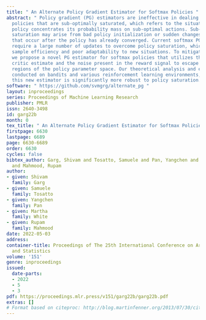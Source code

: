 ```yaml
---
title: " An Alternate Policy Gradient Estimator for Softmax Policies "
abstract: " Policy gradient (PG) estimators are ineffective in dealing with softmax
  policies that are sub-optimally saturated, which refers to the situation when the
  policy concentrates its probability mass on sub-optimal actions. Sub-optimal policy
  saturation may arise from bad policy initialization or sudden changes in the environment
  that occur after the policy has already converged. Current softmax PG estimators
  require a large number of updates to overcome policy saturation, which causes low
  sample efficiency and poor adaptability to new situations. To mitigate this problem,
  we propose a novel PG estimator for softmax policies that utilizes the bias in the
  critic estimate and the noise present in the reward signal to escape the saturated
  regions of the policy parameter space. Our theoretical analysis and experiments,
  conducted on bandits and various reinforcement learning environments, show that
  this new estimator is significantly more robust to policy saturation. "
software: " https://github.com/svmgrg/alternate_pg "
layout: inproceedings
series: Proceedings of Machine Learning Research
publisher: PMLR
issn: 2640-3498
id: garg22b
month: 0
tex_title: " An Alternate Policy Gradient Estimator for Softmax Policies "
firstpage: 6630
lastpage: 6689
page: 6630-6689
order: 6630
cycles: false
bibtex_author: Garg, Shivam and Tosatto, Samuele and Pan, Yangchen and White, Martha
  and Mahmood, Rupam
author:
- given: Shivam
  family: Garg
- given: Samuele
  family: Tosatto
- given: Yangchen
  family: Pan
- given: Martha
  family: White
- given: Rupam
  family: Mahmood
date: 2022-05-03
address:
container-title: Proceedings of The 25th International Conference on Artificial Intelligence
  and Statistics
volume: '151'
genre: inproceedings
issued:
  date-parts:
  - 2022
  - 5
  - 3
pdf: https://proceedings.mlr.press/v151/garg22b/garg22b.pdf
extras: []
# Format based on citeproc: http://blog.martinfenner.org/2013/07/30/citeproc-yaml-for-bibliographies/
---
```

